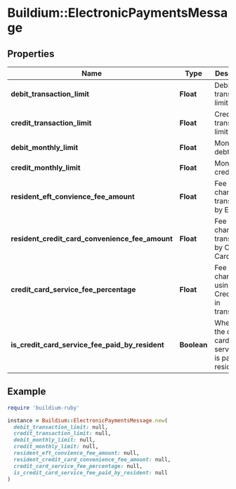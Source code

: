 # Buildium::ElectronicPaymentsMessage

## Properties

| Name | Type | Description | Notes |
| ---- | ---- | ----------- | ----- |
| **debit_transaction_limit** | **Float** | Debit transaction limit | [optional] |
| **credit_transaction_limit** | **Float** | Credit transaction limit | [optional] |
| **debit_monthly_limit** | **Float** | Monthly debt limit | [optional] |
| **credit_monthly_limit** | **Float** | Monthly credit limit | [optional] |
| **resident_eft_convience_fee_amount** | **Float** | Fee charged per transaction by EFT | [optional] |
| **resident_credit_card_convenience_fee_amount** | **Float** | Fee charged per transaction by Credit Card | [optional] |
| **credit_card_service_fee_percentage** | **Float** | Fee charged for using a Credit Card in transactions | [optional] |
| **is_credit_card_service_fee_paid_by_resident** | **Boolean** | Whether the credit card service fee is paid by residents | [optional] |

## Example

```ruby
require 'buildium-ruby'

instance = Buildium::ElectronicPaymentsMessage.new(
  debit_transaction_limit: null,
  credit_transaction_limit: null,
  debit_monthly_limit: null,
  credit_monthly_limit: null,
  resident_eft_convience_fee_amount: null,
  resident_credit_card_convenience_fee_amount: null,
  credit_card_service_fee_percentage: null,
  is_credit_card_service_fee_paid_by_resident: null
)
```

